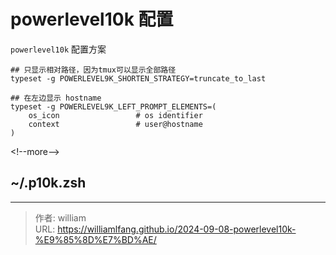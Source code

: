 # powerlevel10k 配置


`powerlevel10k` 配置方案

```
## 只显示相对路径，因为tmux可以显示全部路径
typeset -g POWERLEVEL9K_SHORTEN_STRATEGY=truncate_to_last

## 在左边显示 hostname
typeset -g POWERLEVEL9K_LEFT_PROMPT_ELEMENTS=(
    os_icon                 # os identifier
    context                 # user@hostname
)
```

&lt;!--more--&gt;

## ~/.p10k.zsh


---

> 作者: william  
> URL: https://williamlfang.github.io/2024-09-08-powerlevel10k-%E9%85%8D%E7%BD%AE/  

